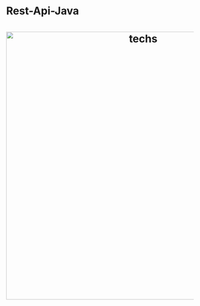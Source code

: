 # Rest-Api-Java
<h1 align="center">
  <img alt="techs" src="https://miro.medium.com/max/1000/1*62kFLOkdFGTgrr1Qey2cOg.png" width="720px"/>
</h1>
